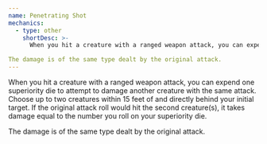 ```yaml
---
name: Penetrating Shot
mechanics:
  - type: other
    shortDesc: >-
      When you hit a creature with a ranged weapon attack, you can expend one superiority die to attempt to damage another creature with the same attack. Choose up to two creatures within 15 feet of and directly behind your initial target. If the original attack roll would hit the second creature(s), it takes damage equal to the number you roll on your superiority die.

The damage is of the same type dealt by the original attack.
---
```

When you hit a creature with a ranged weapon attack, you can expend one superiority die to attempt to damage another creature with the same attack. Choose up to two creatures within 15 feet of and directly behind your initial target. If the original attack roll would hit the second creature(s), it takes damage equal to the number you roll on your superiority die.

The damage is of the same type dealt by the original attack.
